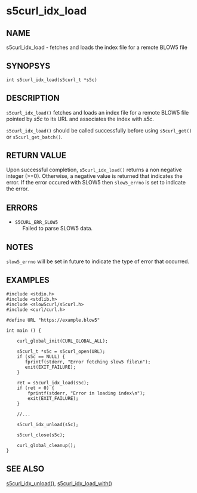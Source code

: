 # s5curl_idx_load

## NAME
s5curl_idx_load - fetches and loads the index file for a remote BLOW5 file

## SYNOPSYS
`int s5curl_idx_load(s5curl_t *s5c)`

## DESCRIPTION
`s5curl_idx_load()` fetches and loads an index file for a remote BLOW5 file pointed by *s5c* to its URL and associates the index with *s5c*.

`s5curl_idx_load()` should be called successfully before using `s5curl_get()` or `s5curl_get_batch()`.

## RETURN VALUE
Upon successful completion, `s5curl_idx_load()` returns a non negative integer (>=0). Otherwise, a negative value is returned that indicates the error. If the error occured with SLOW5 then `slow5_errno` is set to indicate the error.

## ERRORS

* `S5CURL_ERR_SLOW5`       
    &nbsp;&nbsp;&nbsp;&nbsp; Failed to parse SLOW5 data. 

## NOTES
`slow5_errno` will be set in future to indicate the type of error that occurred.

## EXAMPLES
```
#include <stdio.h>
#include <stdlib.h>
#include <slow5curl/s5curl.h>
#include <curl/curl.h>

#define URL "https://example.blow5"

int main () {

    curl_global_init(CURL_GLOBAL_ALL);

    s5curl_t *s5c = s5curl_open(URL);
    if (s5c == NULL) {
       fprintf(stderr, "Error fetching slow5 file\n");
       exit(EXIT_FAILURE);
    }

    ret = s5curl_idx_load(s5c);
    if (ret < 0) {
        fprintf(stderr, "Error in loading index\n");
        exit(EXIT_FAILURE);
    }

    //...

    s5curl_idx_unload(s5c);

    s5curl_close(s5c);

    curl_global_cleanup();
}
```

## SEE ALSO

[s5curl_idx_unload()](s5curl_idx_unload.md), [s5curl_idx_load_with()](s5curl_idx_load_with.md)